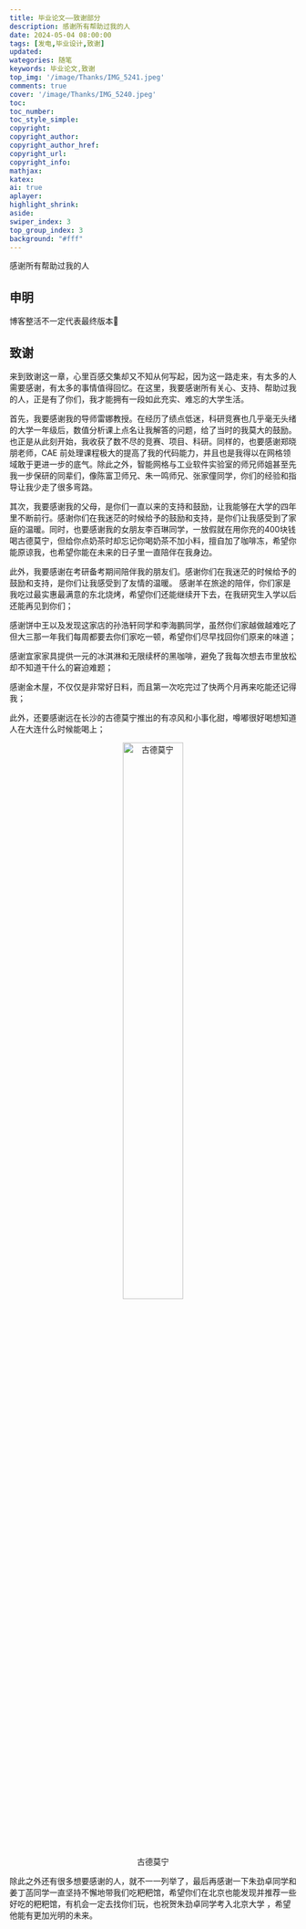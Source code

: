 ```yaml
---
title: 毕业论文——致谢部分
description: 感谢所有帮助过我的人
date: 2024-05-04 08:00:00
tags: [发电,毕业设计,致谢]
updated:
wategories: 随笔
keywords: 毕业论文,致谢
top_img: '/image/Thanks/IMG_5241.jpeg'
comments: true
cover: '/image/Thanks/IMG_5240.jpeg'
toc:
toc_number:
toc_style_simple:
copyright:
copyright_author:
copyright_author_href:
copyright_url:
copyright_info:
mathjax:
katex:
ai: true
aplayer:
highlight_shrink:
aside:
swiper_index: 3
top_group_index: 3
background: "#fff"
---
```


感谢所有帮助过我的人
<!-- more -->
## 申明

博客整活不一定代表最终版本🥺

## 致谢

来到致谢这一章，心里百感交集却又不知从何写起，因为这一路走来，有太多的人需要感谢，有太多的事情值得回忆。在这里，我要感谢所有关心、支持、帮助过我的人，正是有了你们，我才能拥有一段如此充实、难忘的大学生活。

首先，我要感谢我的导师雷娜教授。在经历了绩点低迷，科研竞赛也几乎毫无头绪的大学一年级后，数值分析课上点名让我解答的问题，给了当时的我莫大的鼓励。也正是从此刻开始，我收获了数不尽的竞赛、项目、科研。同样的，也要感谢郑晓朋老师，CAE 前处理课程极大的提高了我的代码能力，并且也是我得以在网格领域敢于更进一步的底气。除此之外，智能网格与工业软件实验室的师兄师姐甚至先我一步保研的同辈们，像陈富卫师兄、朱一鸣师兄、张家僮同学，你们的经验和指导让我少走了很多弯路。

其次，我要感谢我的父母，是你们一直以来的支持和鼓励，让我能够在大学的四年里不断前行。感谢你们在我迷茫的时候给予的鼓励和支持，是你们让我感受到了家庭的温暖。同时，也要感谢我的女朋友李百琳同学，一放假就在用你充的400块钱喝古德莫宁，但给你点奶茶时却忘记你喝奶茶不加小料，擅自加了咖啡冻，希望你能原谅我，也希望你能在未来的日子里一直陪伴在我身边。

此外，我要感谢在考研备考期间陪伴我的朋友们。感谢你们在我迷茫的时候给予的鼓励和支持，是你们让我感受到了友情的温暖。 感谢羊在旅途的陪伴，你们家是我吃过最实惠最满意的东北烧烤，希望你们还能继续开下去，在我研究生入学以后还能再见到你们；

感谢饼中王以及发现这家店的孙浩轩同学和李海鹏同学，虽然你们家越做越难吃了但大三那一年我们每周都要去你们家吃一顿，希望你们尽早找回你们原来的味道；

感谢宜家家具提供一元的冰淇淋和无限续杯的黑咖啡，避免了我每次想去市里放松却不知道干什么的窘迫难题；

感谢金木屋，不仅仅是非常好日料，而且第一次吃完过了快两个月再来吃能还记得我；

此外，还要感谢远在长沙的古德莫宁推出的有凉风和小事化甜，噂嘟很好喝想知道人在大连什么时候能喝上；

<div align = 'center'> <figure> <img src="/image/Thanks/tea.jpg" alt="古德莫宁" style="width:50%"> <figcaption>古德莫宁</figcaption>

</div>

除此之外还有很多想要感谢的人，就不一一列举了，最后再感谢一下朱劲卓同学和姜丁菡同学一直坚持不懈地带我们吃粑粑馆，希望你们在北京也能发现并推荐一些好吃的粑粑馆，有机会一定去找你们玩，也祝贺朱劲卓同学考入北京大学 ，希望他能有更加光明的未来。

